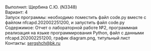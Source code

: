 Выполнил: Щербина С.Ю. (N3348)  
Вариант: 4  
Запуск программы: необходимо поместить файл code.py вместе с файлом nfcapd.202002251200, и запустить файл code.py  
Содержимое: Отчет о лабораторной работе №2, программная реализация на языке программирования Python, файл с данными   nfcapd.202002251200, график diagram.png, титульный лист  
Контакты: sergshch@bk.ru
